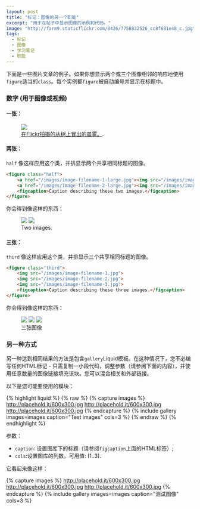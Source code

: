 ```yaml
---
layout: post
title: "标记：图像的另一个职能"
excerpt: "用于在帖子中显示图像的示例和代码。"
image: "http://farm9.staticflickr.com/8426/7758832526_cc8f681e48_c.jpg"
tags: 
  - 标记
  - 图像
  - 学习笔记
  - 职能
---
```


下面是一些图片文章的例子。如果你想显示两个或三个图像相邻的响应地使用`figure`适当的`class`。每个实例都`figure`被自动编号并显示在标题中。

### 数字 (用于图像或视频)

#### 一张：

<figure>
	<a href="http://farm9.staticflickr.com/8426/7758832526_cc8f681e48_b.jpg"><img src="http://farm9.staticflickr.com/8426/7758832526_cc8f681e48_c.jpg"></a>
	<figcaption><a href="http://www.flickr.com/photos/80901381@N04/7758832526/" title="Morning Fog Emerging From Trees by A Guy Taking Pictures, on Flickr">在Flickr拍摄的从树上冒出的晨雾。</a>.</figcaption>
</figure>


#### 两张：

`half` 像这样应用这个类，并排显示两个共享相同标题的图像。

```html
<figure class="half">
    <a href="/images/image-filename-1-large.jpg"><img src="/images/image-filename-1.jpg"></a>
    <a href="/images/image-filename-2-large.jpg"><img src="/images/image-filename-2.jpg"></a>
    <figcaption>Caption describing these two images.</figcaption>
</figure>
```

你会得到像这样的东西：

<figure class="half">
	<a href="http://placehold.it/1200x600.JPG"><img src="http://placehold.it/600x300.jpg"></a>
	<a href="http://placehold.it/1200x600.jpeg"><img src="http://placehold.it/600x300.jpg"></a>
	<figcaption>Two images.</figcaption>
</figure>

#### 三张：

 `third` 像这样应用这个类，并排显示三个共享相同标题的图像。
 
```html
<figure class="third">
	<img src="/images/image-filename-1.jpg">
	<img src="/images/image-filename-2.jpg">
	<img src="/images/image-filename-3.jpg">
	<figcaption>Caption describing these three images.</figcaption>
</figure>
```

你会得到像这样的东西：

<figure class="third">
	<img src="http://placehold.it/600x300.jpg">
	<img src="http://placehold.it/600x300.jpg">
	<img src="http://placehold.it/600x300.jpg">
	<figcaption>三张图像</figcaption>
</figure>

### 另一种方式

另一种达到相同结果的方法是包含`gallery`Liquid模板。在这种情况下，您不必编写任何HTML标记 - 只需复制一小段代码，调整参数（请参阅下面的内容），并使用任意数量的图像链接填充该块。您可以混合相关和外部链接。

以下是您可能要使用的模块：

{% highlight liquid %}
{% raw %}
{% capture images %}
	http://placehold.it/600x300.jpg
	http://placehold.it/600x300.jpg
	http://placehold.it/600x300.jpg
{% endcapture %}
{% include gallery images=images caption="Test images" cols=3 %}
{% endraw %}
{% endhighlight %}

参数：

- `caption`: 设置图库下的标题（请参阅`figcaption`上面的HTML标签）;
- `cols`:设置图库的列数。可用值: [1..3].

它看起来像这样：

{% capture images %}
	http://placehold.it/600x300.jpg
	http://placehold.it/600x300.jpg
	http://placehold.it/600x300.jpg
{% endcapture %}
{% include gallery images=images caption="测试图像" cols=3 %}
